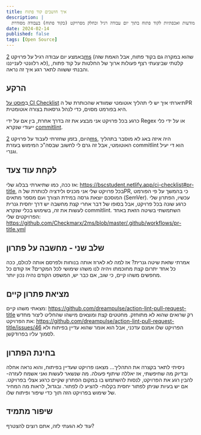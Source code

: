 ```yaml
---
title: איך חושבים קוד פתוח
description: |
  הדגמה על איך נראית מודעות ואכפתיות לקוד פתוח בתוך יום עבודה רגיל וכחלק מפרויקט (בקוד פתוח) בעבודה מסודרת.
date: 2024-02-14
published: false
tags: [Open Source]
---
```


באמצע יום עבודה רגיל על פרויקט [2ms](https://github.com/Checkmarx/2ms) (שהוא במקרה גם בקוד פתוח, אבל האמת שזה לא רלוונטי לענייננו), קלטתי שביצעתי רצף פעולות ארוך של החלטות על קוד פתוח, והבנתי ששווה לתאר רגע איך זה נראה.

##  הרקע

ב[פוסט על CI Checklist](https://bscstudent.netlify.app/ci-checklist#pr-title) תיארתי איך יש לי תהליך אוטומטי שמוודא שהכותרת של הPR היא בפורמט מסוים, כדי לנהל גרסאות בצורה אוטומטית.

כרגע בכל פרויקט אני מבצע את זה בדרך אחרת, בין אם על ידי Regex או על ידי כלי ייעודי שנקרא [commitlint](https://commitlint.js.org/#/).

היום, בזמן שחזרתי לעבוד על פרויקט [2ms](https://github.com/Checkmarx/2ms), היה איזה באג לא מוסבר בתהליך האוטומטי, אבל זה גרם לי לחשוב שבסה"כ המימוש בעזרת commitlint הוא די יעיל וגנרי.

## לקחת עוד צעד



אז ככה, כמו שתיארתי בבלוג שלי: https://bscstudent.netlify.app/ci-checklist#pr-title, בכל פרויקט שלי אני מכניס ולידציה לכותרת של הPR, כי בהמשך על פי הפורמט המוסכם יוצאת גרסה במידת הצורך ועם מספר מתאים (SemVer).
עכשיו, הפתרון שלי כרגע שונה בכל פרויקט, אבל בסופו של דבר אחרי קצת מחשבה יש דרך יחסית גנרית לעשות את זה, בשימוש בכלי שנקרא commitlint.
השתמשתי בשיטה הזאת באחד הפרויקטים שלי: https://github.com/Checkmarx/2ms/blob/master/.github/workflows/pr-title.yml

## שלב שני - מחשבה על פתרון

אמרתי שזאת שיטה גנרית?
אז למה לא לארוז אותה בנוחות ולפרסם אותה לכולם, ככה כל אחד יתרום קצת מחוכמתו ויהיה לנו משהו שימושי לכל המקרים?
אז קודם כל מחפשים משהו קיים, כי שוב, אם כבר יש, המשפט הקודם נהיה נכון יותר.

## מציאת פתרון קיים

מצאתי משהו קיים: https://github.com/dreampulse/action-lint-pull-request-title
רק שרואים שהוא לא מתוחזק. מחטטים קצת ומוצאים מישהו שהחליט ליצור מחדש את הפרויקט: https://github.com/dreampulse/action-lint-pull-request-title/issues/46
הפרויקט שלו אמנם עדכני, אבל הוא אומר שהוא עדיין בפיתוח ולא לסמוך עליו בפרודקשן.

## בחינת הפתרון

ניסיתי לתאר בקצרה את התהליך... מצאנו פרויקט שעדיין בפיתוח, והוא נראה אחלה ובדיוק מה שחיפשתי, אז יאללה שיתוף פעולה.
מה שנשאר לעשות ואני אשמח לעזרה- להבין רגע את הפרויקט, לנסות להשתמש בו במקום הפתרון שקיים כרגע אצלי בפרויקט. אם יש בעיות שניתן לפתור יחסית בקלות- להציע לו לפתור.
ובגדול, לראות מה המחיר של שימוש בפרויקט הזה תוך כדי שיפור ופיתוח שלו.

## שיפור מתמיד

עוד לא הגעתי לזה, אתם רוצים להצטרף?

